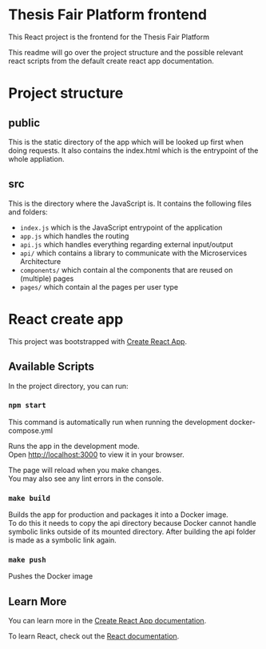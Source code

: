 # Thesis Fair Platform frontend
This React project is the frontend for the Thesis Fair Platform

This readme will go over the project structure and the possible relevant react scripts from the default create react app documentation.

# Project structure

## public
This is the static directory of the app which will be looked up first when doing requests. It also contains the index.html which is the entrypoint of the whole appliation.

## src
This is the directory where the JavaScript is. It contains the following files and folders:

- `index.js` which is the JavaScript entrypoint of the application
- `app.js` which handles the routing
- `api.js` which handles everything regarding external input/output
- `api/` which contains a library to communicate with the Microservices Architecture
- `components/` which contain al the components that are reused on (multiple) pages
- `pages/` which contain al the pages per user type

# React create app
This project was bootstrapped with [Create React App](https://github.com/facebook/create-react-app).

## Available Scripts

In the project directory, you can run:

### `npm start`

This command is automatically run when running the development docker-compose.yml

Runs the app in the development mode.\
Open [http://localhost:3000](http://localhost:3000) to view it in your browser.

The page will reload when you make changes.\
You may also see any lint errors in the console.

### `make build`

Builds the app for production and packages it into a Docker image.\
To do this it needs to copy the api directory because Docker cannot handle symbolic links outside of its mounted directory. After building the api folder is made as a symbolic link again.

### `make push`

Pushes the Docker image

## Learn More

You can learn more in the [Create React App documentation](https://facebook.github.io/create-react-app/docs/getting-started).

To learn React, check out the [React documentation](https://reactjs.org/).
